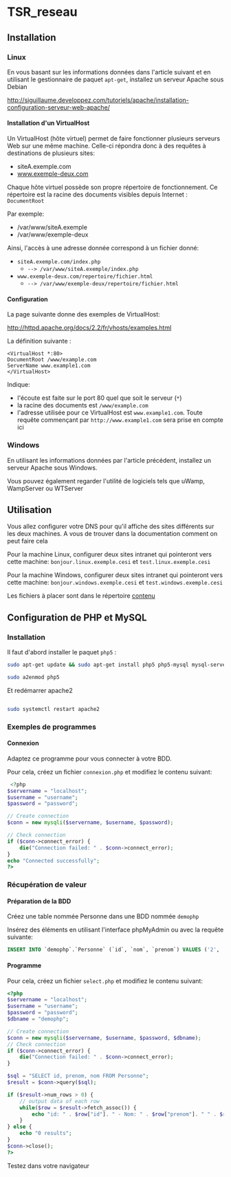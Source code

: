 # TSR_reseau

## Installation
### Linux
En vous basant sur les informations données dans l'article suivant et en utilisant le gestionnaire de paquet `apt-get`, installez un serveur Apache sous Debian

http://siguillaume.developpez.com/tutoriels/apache/installation-configuration-serveur-web-apache/

#### Installation d'un VirtualHost

Un VirtualHost (hôte virtuel) permet de faire fonctionner plusieurs serveurs Web sur une même machine. Celle-ci répondra donc à des requêtes à destinations de plusieurs sites:

* siteA.exemple.com
* www.exemple-deux.com

Chaque hôte virtuel possède son propre répertoire de fonctionnement. Ce répertoire est la racine des documents visibles depuis Internet : `DocumentRoot`

Par exemple:

* /var/www/siteA.exemple
* /var/www/exemple-deux

Ainsi, l'accès à une adresse donnée correspond à un fichier donné:

* `siteA.exemple.com/index.php`
    * `--> /var/www/siteA.exemple/index.php`
* `www.exemple-deux.com/repertoire/fichier.html`
    * `--> /var/www/exemple-deux/repertoire/fichier.html`


#### Configuration
La page suivante donne des exemples de VirtualHost:

http://httpd.apache.org/docs/2.2/fr/vhosts/examples.html


La définition suivante :
```
<VirtualHost *:80>
DocumentRoot /www/example.com
ServerName www.example1.com
</VirtualHost>

```

Indique:

* l'écoute est faite sur le port 80 quel que soit le serveur (`*`)
* la racine des documents est `/www/example.com`
* l'adresse utilisée pour ce VirtualHost est `www.example1.com`. Toute requête commençant par `http://www.example1.com` sera prise en compte ici




### Windows

En utilisant les informations données par l'article précédent, installez un serveur Apache sous Windows.

Vous pouvez également regarder l'utilité de logiciels tels que uWamp, WampServer ou WTServer

## Utilisation

Vous allez configurer votre DNS pour qu'il affiche des sites différents sur les deux machines. A vous de trouver dans la documentation comment on peut faire cela

Pour la machine Linux, configurer deux sites intranet qui pointeront vers cette machine: `bonjour.linux.exemple.cesi` et `test.linux.exemple.cesi`

Pour la machine Windows, configurer deux sites intranet qui pointeront vers cette machine: `bonjour.windows.exemple.cesi` et `test.windows.exemple.cesi`

Les fichiers à placer sont dans le répertoire [contenu](contenu)

## Configuration de PHP et MySQL

### Installation
Il faut d'abord installer le paquet `php5` : 

```bash
sudo apt-get update && sudo apt-get install php5 php5-mysql mysql-server mysql-client phpmyadmin

sudo a2enmod php5
```

Et redémarrer apache2

```bash

sudo systemctl restart apache2

```

### Exemples de programmes

#### Connexion

Adaptez ce programme pour vous connecter à votre BDD.

Pour cela, créez un fichier `connexion.php` et modifiez le contenu suivant:

```php
 <?php
$servername = "localhost";
$username = "username";
$password = "password";

// Create connection
$conn = new mysqli($servername, $username, $password);

// Check connection
if ($conn->connect_error) {
    die("Connection failed: " . $conn->connect_error);
}
echo "Connected successfully";
?> 
```

### Récupération de valeur
#### Préparation de la BDD

Créez une table nommée Personne dans une BDD nommée `demophp`

Insérez des éléments en utilisant l'interface phpMyAdmin ou avec la requête suivante:

```sql
INSERT INTO `demophp`.`Personne` (`id`, `nom`, `prenom`) VALUES ('2', 'Assange', 'Julian');
```


#### Programme
Pour cela, créez un fichier `select.php` et modifiez le contenu suivant:

```php
<?php
$servername = "localhost";
$username = "username";
$password = "password";
$dbname = "demophp";

// Create connection
$conn = new mysqli($servername, $username, $password, $dbname);
// Check connection
if ($conn->connect_error) {
    die("Connection failed: " . $conn->connect_error);
}

$sql = "SELECT id, prenom, nom FROM Personne";
$result = $conn->query($sql);

if ($result->num_rows > 0) {
    // output data of each row
    while($row = $result->fetch_assoc()) {
        echo "id: " . $row["id"]. " - Nom: " . $row["prenom"]. " " . $row["nom"]. "<br>";
    }
} else {
    echo "0 results";
}
$conn->close();
?> 
```

Testez dans votre navigateur


